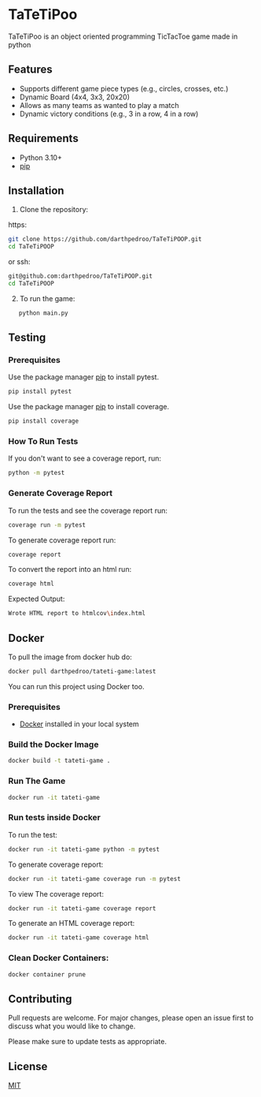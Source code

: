 # TaTeTiPoo

TaTeTiPoo is an object oriented programming TicTacToe game made in python


## Features

- Supports different game piece types (e.g., circles, crosses, etc.)
- Dynamic Board (4x4, 3x3, 20x20)
- Allows as many teams as wanted to play a match
- Dynamic victory conditions (e.g., 3 in a row, 4 in a row)

## Requirements

- Python 3.10+
- [pip](https://pip.pypa.io/en/stable/)

## Installation

1. Clone the repository:

https:

```bash
git clone https://github.com/darthpedroo/TaTeTiPOOP.git
cd TaTeTiPOOP
```
or
ssh:

```bash
git@github.com:darthpedroo/TaTeTiPOOP.git
cd TaTeTiPOOP
```

2. To run the game:
```bash
   python main.py
```


## Testing 
### Prerequisites

Use the package manager [pip](https://pip.pypa.io/en/stable/) to install pytest.
```bash
pip install pytest
```
Use the package manager [pip](https://pip.pypa.io/en/stable/) to install coverage.
```bash
pip install coverage
```

### How To Run Tests

If you don't want to see a coverage report, run: 
```bash
python -m pytest
```
### Generate Coverage Report
To run the tests and see the coverage report run:
```bash
coverage run -m pytest
```
To generate coverage report run:
```bash
coverage report
```

To convert the report into an html run:

```bash
coverage html
```
Expected Output:
```bash
Wrote HTML report to htmlcov\index.html
```

## Docker

To pull the image from docker hub do:
```bash
docker pull darthpedroo/tateti-game:latest
```

You can run this project using Docker too.

### Prerequisites
- [Docker]([https://pip.pypa.io/en/stable/](https://www.docker.com/get-started/)) installed in your local system

### Build the Docker Image

```bash
docker build -t tateti-game .
```

### Run The Game
```bash
docker run -it tateti-game
```

### Run tests inside Docker

To run the test:
```bash
docker run -it tateti-game python -m pytest
```
To generate coverage report:
```bash
docker run -it tateti-game coverage run -m pytest
```

To view The coverage report:
```bash
docker run -it tateti-game coverage report
```
To generate an HTML coverage report:
```bash
docker run -it tateti-game coverage html
```

### Clean Docker Containers:
```bash
docker container prune
```

## Contributing

Pull requests are welcome. For major changes, please open an issue first
to discuss what you would like to change.

Please make sure to update tests as appropriate.

## License

[MIT](https://choosealicense.com/licenses/mit/)
